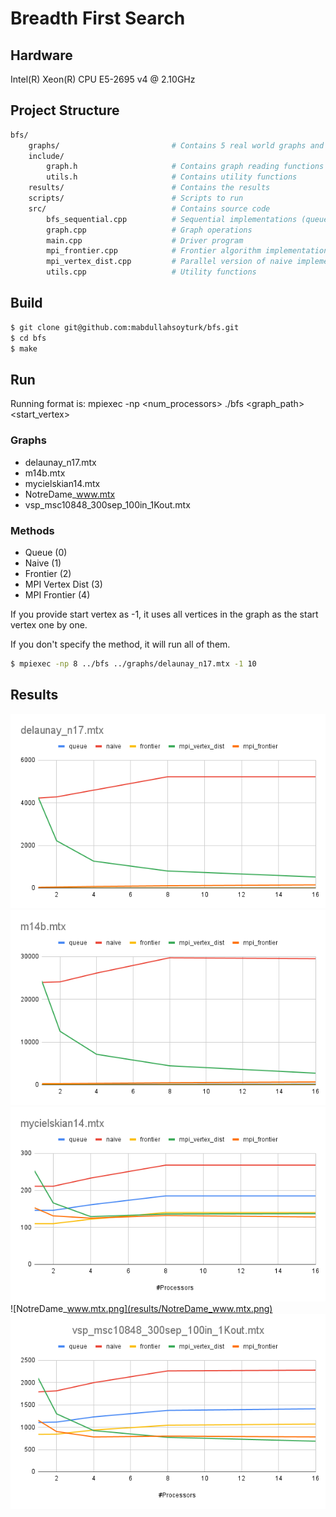# Breadth First Search

## Hardware

Intel(R) Xeon(R) CPU E5-2695 v4 @ 2.10GHz

## Project Structure

```bash
bfs/
    graphs/                         # Contains 5 real world graphs and 1 test graph
    include/                        
        graph.h                     # Contains graph reading functions
        utils.h                     # Contains utility functions
    results/                        # Contains the results
    scripts/                        # Scripts to run     
    src/                            # Contains source code
        bfs_sequential.cpp          # Sequential implementations (queue, naive and frontier)
        graph.cpp                   # Graph operations
        main.cpp                    # Driver program
        mpi_frontier.cpp            # Frontier algorithm implementation with MPI
        mpi_vertex_dist.cpp         # Parallel version of naive implementation with MPI
        utils.cpp                   # Utility functions
```

## Build

```sh
$ git clone git@github.com:mabdullahsoyturk/bfs.git
$ cd bfs
$ make
```

## Run

Running format is: mpiexec -np <num_processors> ./bfs <graph_path> <start_vertex> <runs> <method>

### Graphs

* delaunay_n17.mtx
* m14b.mtx
* mycielskian14.mtx
* NotreDame_www.mtx
* vsp_msc10848_300sep_100in_1Kout.mtx

### Methods

* Queue (0)
* Naive (1)
* Frontier (2)
* MPI Vertex Dist (3)
* MPI Frontier (4)

If you provide start vertex as -1, it uses all vertices in the graph as the start vertex one by one.

If you don't specify the method, it will run all of them.

```sh
$ mpiexec -np 8 ../bfs ../graphs/delaunay_n17.mtx -1 10
```

## Results

![delaunay_n17.mtx.png](results/delaunay_n17.mtx.png)
![m14b.mtx.png](results/m14b.mtx.png)
![mycielskian14.mtx.png](results/mycielskian14.mtx.png)
![NotreDame_www.mtx.png](results/NotreDame_www.mtx.png)
![vsp_msc10848_300sep_100in_1Kout.mtx____.png](results/vsp_msc10848_300sep_100in_1Kout.mtx____.png)
